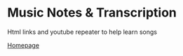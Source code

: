 # Music Notes & Transcription

Html links and youtube repeater to help learn songs


[Homepage](https://hiteshlala.com/music-notes)